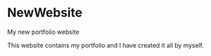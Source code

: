 # NewWebsite
My new portfolio website

This website contains my portfolio and I have created it all by myself.
